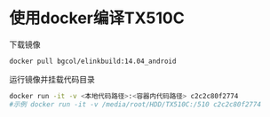 # 使用docker编译TX510C

下载镜像

```bash
docker pull bgcol/elinkbuild:14.04_android
```

运行镜像并挂载代码目录

```bash
docker run -it -v <本地代码路径>:<容器内代码路径> c2c2c80f2774
#示例 docker run -it -v /media/root/HDD/TX510C:/510 c2c2c80f2774

```
